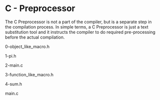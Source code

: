 # C - Preprocessor

The C Preprocessor is not a part of the compiler, but is a separate step in the compilation process. In simple terms, a C Preprocessor is just a text substitution tool and it instructs the compiler to do required pre-processing before the actual compilation.

0-object_like_macro.h

1-pi.h

2-main.c

3-function_like_macro.h

4-sum.h

main.c
